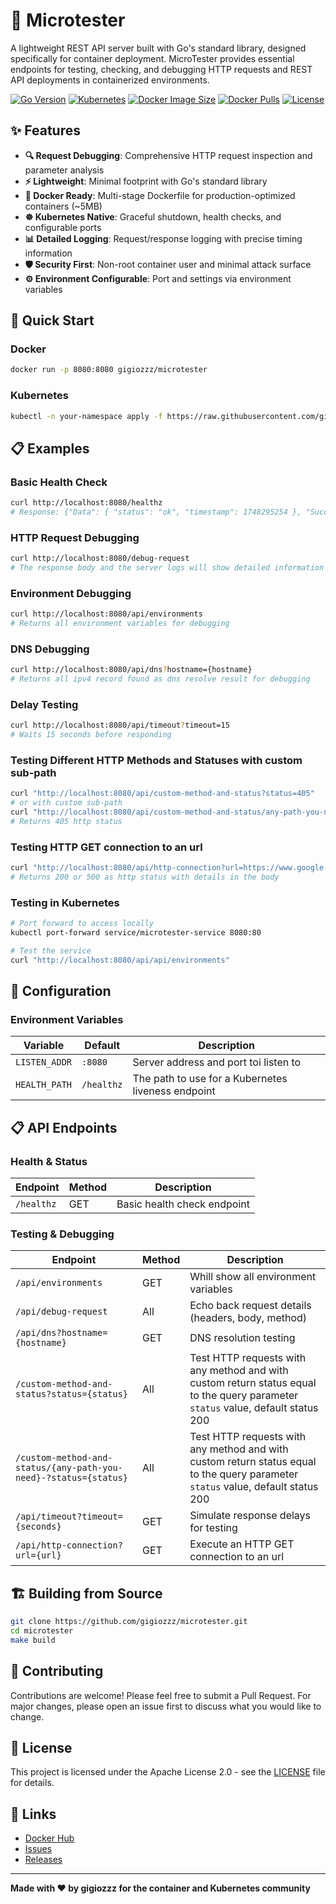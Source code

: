 # 🚀 Microtester

A lightweight REST API server built with Go's standard library, designed specifically for container deployment. MicroTester provides essential endpoints for testing, checking, and debugging HTTP requests and REST API deployments in containerized environments.

[![Go Version](https://img.shields.io/badge/Go-1.23+-blue.svg)](https://golang.org)
[![Kubernetes](https://img.shields.io/badge/Kubernetes-Ready-green.svg)](https://kubernetes.io/)
[![Docker Image Size](https://img.shields.io/docker/image-size/gigiozzz/microtester/latest)](https://hub.docker.com/r/gigiozzz/microtester)
[![Docker Pulls](https://img.shields.io/docker/pulls/gigiozzz/microtester)](https://hub.docker.com/r/gigiozzz/microtester)
[![License](https://img.shields.io/badge/License-Apache%202.0-blue.svg)](https://opensource.org/licenses/Apache-2.0)

## ✨ Features

- **🔍 Request Debugging**: Comprehensive HTTP request inspection and parameter analysis
- **⚡ Lightweight**: Minimal footprint with Go's standard library
- **🐳 Docker Ready**: Multi-stage Dockerfile for production-optimized containers (~5MB)
- **☸️ Kubernetes Native**: Graceful shutdown, health checks, and configurable ports
- **📊 Detailed Logging**: Request/response logging with precise timing information
- **🛡️ Security First**: Non-root container user and minimal attack surface
- **⚙️ Environment Configurable**: Port and settings via environment variables

## 🚀 Quick Start

### Docker
```bash
docker run -p 8080:8080 gigiozzz/microtester
```

### Kubernetes
```bash
kubectl -n your-namespace apply -f https://raw.githubusercontent.com/gigiozzz/microtester/refs/heads/main/manifest.yaml
```

## 📋 Examples

### Basic Health Check
```bash
curl http://localhost:8080/healthz
# Response: {"Data": { "status": "ok", "timestamp": 1748295254 }, "Success": true}
```

### HTTP Request Debugging
```bash
curl http://localhost:8080/debug-request
# The response body and the server logs will show detailed information about the HTTP request including all parameters, headers, and metadata.
```

### Environment Debugging
```bash
curl http://localhost:8080/api/environments
# Returns all environment variables for debugging
```

### DNS Debugging
```bash
curl http://localhost:8080/api/dns?hostname={hostname}
# Returns all ipv4 record found as dns resolve result for debugging
```

### Delay Testing
```bash
curl http://localhost:8080/api/timeout?timeout=15
# Waits 15 seconds before responding
```

### Testing Different HTTP Methods and Statuses with custom sub-path
```bash
curl "http://localhost:8080/api/custom-method-and-status?status=405"
# or with custom sub-path
curl "http://localhost:8080/api/custom-method-and-status/any-path-you-need?status=405"
# Returns 405 http status
```

### Testing HTTP GET connection to an url
```bash
curl "http://localhost:8080/api/http-connection?url=https://www.google.com/search?q=microtester"
# Returns 200 or 500 as http status with details in the body
```

### Testing in Kubernetes
```bash
# Port forward to access locally
kubectl port-forward service/microtester-service 8080:80

# Test the service
curl "http://localhost:8080/api/api/environments"
```


## 🔧 Configuration

### Environment Variables

| Variable | Default | Description |
|----------|---------|-------------|
| `LISTEN_ADDR` | `:8080` | Server address and port toi listen to |
| `HEALTH_PATH` | `/healthz` | The path to use for a Kubernetes liveness endpoint |


## 📋 API Endpoints

### Health & Status
| Endpoint | Method | Description |
|----------|--------|-------------|
| `/healthz` | GET | Basic health check endpoint |

### Testing & Debugging
| Endpoint | Method | Description |
|----------|--------|-------------|
| `/api/environments` | GET | Whill show all environment variables |
| `/api/debug-request` | All | Echo back request details (headers, body, method) |
| `/api/dns?hostname={hostname}` | GET | DNS resolution testing  |
| `/custom-method-and-status?status={status}` | All | Test HTTP requests with any method and with custom return status equal to the query parameter `status` value, default status 200 |
| `/custom-method-and-status/{any-path-you-need}-?status={status}` | All | Test HTTP requests with any method and with custom return status equal to the query parameter `status` value, default status 200 |
| `/api/timeout?timeout={seconds}` | GET | Simulate response delays for testing |
| `/api/http-connection?url={url}` | GET | Execute an HTTP GET connection to an url |

## 🏗️ Building from Source

```bash
git clone https://github.com/gigiozzz/microtester.git
cd microtester
make build
```

## 🤝 Contributing
Contributions are welcome! Please feel free to submit a Pull Request. For major changes, please open an issue first to discuss what you would like to change.

## 📄 License
This project is licensed under the Apache License 2.0 - see the [LICENSE](LICENSE) file for details.

## 🔗 Links

- [Docker Hub](https://hub.docker.com/r/gigiozzz/microtester)
- [Issues](https://github.com/gigiozzz/microtester/issues)
- [Releases](https://github.com/gigiozzz/microtester/releases)

---

**Made with ❤️ by gigiozzz for the container and Kubernetes community**